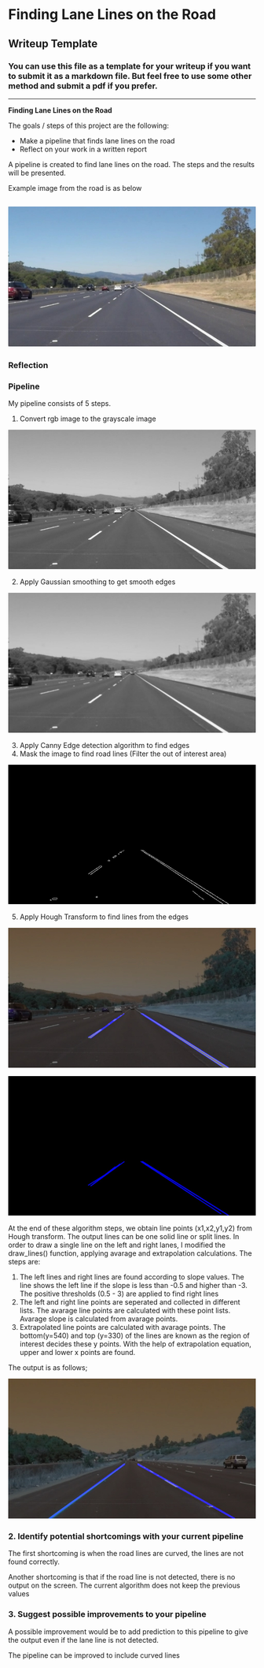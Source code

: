 # **Finding Lane Lines on the Road** 

## Writeup Template

### You can use this file as a template for your writeup if you want to submit it as a markdown file. But feel free to use some other method and submit a pdf if you prefer.

---

**Finding Lane Lines on the Road**

The goals / steps of this project are the following:
* Make a pipeline that finds lane lines on the road
* Reflect on your work in a written report

A pipeline is created to find lane lines on the road. The steps and the results will be presented. 

Example image from the road is as below

[//]: # (Image References)

[image1]: ./test_images/solidWhiteRight.jpg "firstimage"
![alt text][image1]
---

### Reflection

### Pipeline 

My pipeline consists of 5 steps. 
1.  Convert rgb image to the grayscale image 

[image2]: ./images_output/gray_solidWhiteRight.jpg "GrayscaleSolidWhiteRight"
![alt text][image2]

2.  Apply Gaussian smoothing to get smooth edges

[image3]: ./images_output/blurgray_solidWhiteRight.jpg "BlurGrayscaleSolidWhiteRight"
![alt text][image3]


3. Apply Canny Edge detection algorithm to find edges 
4. Mask the image to find road lines (Filter the out of interest area)

[image4]: ./images_output/masked_edges_solidWhiteRight.jpg "MaskedGrayscaleSolidWhiteRight"
![alt text][image4]


5. Apply Hough Transform to find lines from the edges 

[image5]: ./images_output/redlines_solidWhiteRight.jpg "RedscaleSolidWhiteRight"
![alt text][image5]

[image6]: ./images_output/houghlines_solidWhiteRight.jpg "HoughscaleSolidWhiteRight"
![alt text][image6]

At the end of these algorithm steps, we obtain line points (x1,x2,y1,y2) from Hough transform. 
The output lines can be one solid line or split lines. 
In order to draw a single line on the left and right lanes, I modified the draw_lines() function, applying avarage and extrapolation calculations. The steps are:
1. The left lines and right lines are found according to slope values. The line shows the left line if the slope is less than -0.5 and higher than -3.  The positive thresholds (0.5 - 3) are applied to find right lines
2. The left and right line points are seperated and collected in different lists. The avarage line points are calculated with these point lists. Avarage slope is calculated from avarage points.
4. Extrapolated line points are calculated with avarage points. The bottom(y=540) and top (y=330) of the lines are known as the region of interest decides these y points. With the help of extrapolation equation, upper and lower x points are found.  

The output is as follows;

[image7]: ./images_output/process_image.jpg "Process"

![alt text][image7]


### 2. Identify potential shortcomings with your current pipeline

The first shortcoming is when the road lines are curved, the lines are not found correctly.

Another shortcoming is that if the road line is not detected, there is no output on the screen. The current algorithm does not keep the previous values



### 3. Suggest possible improvements to your pipeline

A possible improvement would be to add prediction to this pipeline to give the output even if the lane line is not detected. 

The pipeline can be improved to include curved lines
